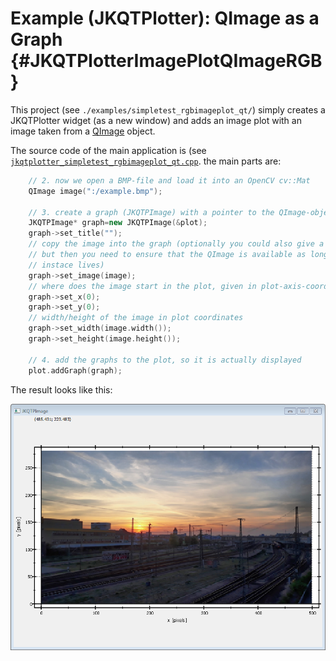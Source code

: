 # Example (JKQTPlotter): QImage as a Graph {#JKQTPlotterImagePlotQImageRGB}
This project (see `./examples/simpletest_rgbimageplot_qt/`) simply creates a JKQTPlotter widget (as a new window) and adds an image plot with an image taken from a [QImage](http://doc.qt.io/qt-5/qimage.html) object. 

The source code of the main application is (see [`jkqtplotter_simpletest_rgbimageplot_qt.cpp`](../simpletest_rgbimageplot_qt/jkqtplotter_simpletest_rgbimageplot_qt.cpp). the main parts are:
```.cpp
    // 2. now we open a BMP-file and load it into an OpenCV cv::Mat
    QImage image(":/example.bmp");

    // 3. create a graph (JKQTPImage) with a pointer to the QImage-object, generated above
    JKQTPImage* graph=new JKQTPImage(&plot);
    graph->set_title("");
    // copy the image into the graph (optionally you could also give a pointer to a QImage,
    // but then you need to ensure that the QImage is available as long as the JKQTPImage
    // instace lives)
    graph->set_image(image);
    // where does the image start in the plot, given in plot-axis-coordinates (bottom-left corner)
    graph->set_x(0);
    graph->set_y(0);
    // width/height of the image in plot coordinates
    graph->set_width(image.width());
    graph->set_height(image.height());

    // 4. add the graphs to the plot, so it is actually displayed
    plot.addGraph(graph);
```
The result looks like this:

![jkqtplotter_simpletest_imageplot](../../screenshots/jkqtplotter_simpletest_rgbimageplot_qt.png)



